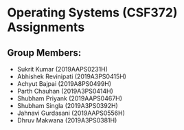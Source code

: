 # Operating Systems (CSF372) Assignments

## Group Members:

<ul>
<li>Sukrit Kumar (2019AAPS0231H)</li>
<li>Abhishek Revinipati (2019A3PS0415H)</li>
<li>Achyut Bajpai (2019A8PS0499H)</li>
<li>Parth Chauhan (2019A3PS0414H)</li>
<li>Shubham Priyank (2019AAPS0467H)</li>
<li>Shubham Singla (2019A3PS0392H)</li>
<li>Jahnavi Gurdasani (2019AAPS0556H)</li>
<li>Dhruv Makwana (2019A3PS0381H)</li>
</ul>
